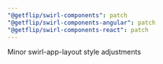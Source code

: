 ```yaml
---
"@getflip/swirl-components": patch
"@getflip/swirl-components-angular": patch
"@getflip/swirl-components-react": patch
---
```


Minor swirl-app-layout style adjustments
